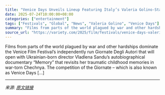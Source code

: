 ```yaml
---
title: "Venice Days Unveils Lineup Featuring Italy’s Valeria Golino-Starrer ‘La Gioia’ and Movies Set in War-Torn Countries"
date: 2025-07-24T10:00:00+08:00
categories: ["entertainment"]
tags: ["Festivals", "Global", "News", "Valeria Golino", "Venice Days"]
summary: "Films from parts of the world plagued by war and other hardships dominate the Venice Film Festival’s independently run Giornate Degli Autori that will open with Ukrainian-born director Vladlena Sandu’"
source_url: "https://variety.com/2025/film/festivals/venice-days-valeria-golino-la-gioia-1236468648/"
---
```


Films from parts of the world plagued by war and other hardships dominate the Venice Film Festival’s independently run Giornate Degli Autori that will open with Ukrainian-born director Vladlena Sandu’s autobiographical documentary &#8220;Memory&#8221; that revisits her traumatic childhood memories in war-torn Chechnya. The competition of the Giornate – which is also known as Venice Days [&#8230;]

---

*来源: [原文链接](https://variety.com/2025/film/festivals/venice-days-valeria-golino-la-gioia-1236468648/)*
